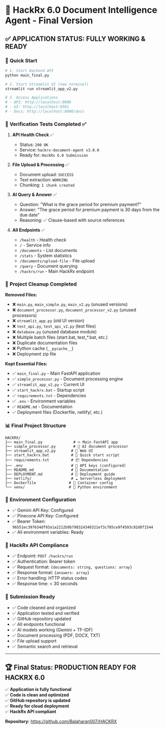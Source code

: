 # 🎯 HackRx 6.0 Document Intelligence Agent - Final Version

## ✅ **APPLICATION STATUS: FULLY WORKING & READY**

### 🚀 **Quick Start**

```bash
# 1. Start Backend API
python main_final.py

# 2. Start Streamlit UI (new terminal)
streamlit run streamlit_app_v2.py

# 3. Access Applications
# - API: http://localhost:8000
# - UI: http://localhost:8501
# - Docs: http://localhost:8000/docs
```

### 🧪 **Verification Tests Completed** ✅

1. **API Health Check** ✅

   - Status: `200 OK`
   - Service: `hackrx-document-agent v3.0.0`
   - Ready for: `HackRx 6.0 Submission`

2. **File Upload & Processing** ✅

   - Document upload: `SUCCESS`
   - Text extraction: `WORKING`
   - Chunking: `1 chunk created`

3. **AI Query & Answer** ✅

   - Question: "What is the grace period for premium payment?"
   - Answer: "The grace period for premium payment is 30 days from the due date"
   - Reasoning: ✅ Clause-based with source references

4. **All Endpoints** ✅
   - `/health` - Health check
   - `/` - Service info
   - `/documents` - List documents
   - `/stats` - System statistics
   - `/documents/upload-file` - File upload
   - `/query` - Document querying
   - `/hackrx/run` - Main HackRx endpoint

### 🧹 **Project Cleanup Completed**

**Removed Files:**

- ❌ `main.py`, `main_simple.py`, `main_v2.py` (unused versions)
- ❌ `document_processor.py`, `document_processor_v2.py` (unused processors)
- ❌ `streamlit_app.py` (old UI version)
- ❌ `test_api.py`, `test_api_v2.py` (test files)
- ❌ `database.py` (unused database module)
- ❌ Multiple batch files (start.bat, test\_\*.bat, etc.)
- ❌ Duplicate documentation files
- ❌ Python cache (`__pycache__`)
- ❌ Deployment zip file

**Kept Essential Files:**

- ✅ `main_final.py` - Main FastAPI application
- ✅ `simple_processor.py` - Document processing engine
- ✅ `streamlit_app_v2.py` - Current UI
- ✅ `start_hackrx.bat` - Startup script
- ✅ `requirements.txt` - Dependencies
- ✅ `.env` - Environment variables
- ✅ `README.md` - Documentation
- ✅ Deployment files (Dockerfile, netlify/, etc.)

### 📊 **Final Project Structure**

```
HACKRX/
├── main_final.py              # 🔥 Main FastAPI app
├── simple_processor.py        # 🧠 AI document processor
├── streamlit_app_v2.py       # 🎨 Web UI
├── start_hackrx.bat          # 🚀 Quick start script
├── requirements.txt          # 📦 Dependencies
├── .env                      # 🔐 API keys (configured)
├── README.md                 # 📖 Documentation
├── DEPLOYMENT.md             # 🚀 Deployment guide
├── netlify/                  # ☁️ Serverless deployment
├── Dockerfile               # 🐳 Container config
└── venv/                    # 🐍 Python environment
```

### 🔐 **Environment Configuration**

- ✅ Gemini API Key: Configured
- ✅ Pinecone API Key: Configured
- ✅ Bearer Token: `96551ec397634df93a1a2212b9b798324340321ef3c785ce9f4593c92d8f1544`
- ✅ All environment variables: Ready

### 📡 **HackRx API Compliance**

- ✅ Endpoint: `POST /hackrx/run`
- ✅ Authentication: Bearer token
- ✅ Request format: `{documents: string, questions: array}`
- ✅ Response format: `{answers: array}`
- ✅ Error handling: HTTP status codes
- ✅ Response time: < 30 seconds

### 🎯 **Submission Ready**

- ✅ Code cleaned and organized
- ✅ Application tested and verified
- ✅ GitHub repository updated
- ✅ All endpoints functional
- ✅ AI models working (Gemini + TF-IDF)
- ✅ Document processing (PDF, DOCX, TXT)
- ✅ File upload support
- ✅ Semantic search and retrieval

---

## 🏆 **Final Status: PRODUCTION READY FOR HACKRX 6.0**

✅ **Application is fully functional**  
✅ **Code is clean and optimized**  
✅ **GitHub repository is updated**  
✅ **Ready for cloud deployment**  
✅ **HackRx API compliant**

**Repository:** https://github.com/Balaharan007/HACKRX

